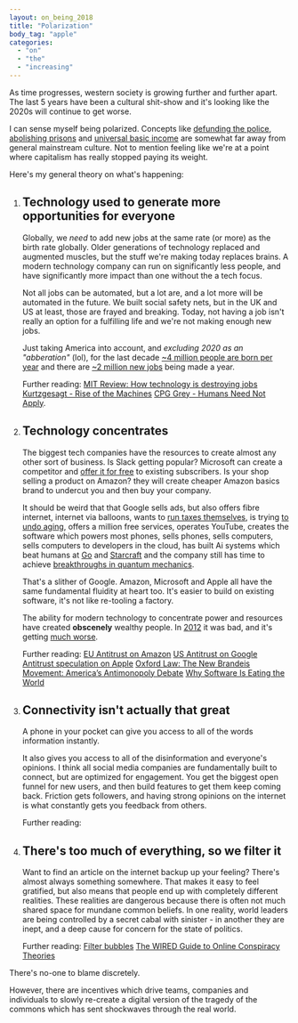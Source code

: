 ```yaml
---
layout: on_being_2018
title: "Polarization"
body_tag: "apple"
categories:
  - "on"
  - "the"
  - "increasing"
---
```


As time progresses, western society is growing further and further apart. The last 5 years have been a cultural
shit-show and it's looking like the 2020s will continue to get worse.

I can sense myself being polarized. Concepts like
[defunding the police](https://en.wikipedia.org/wiki/Defund_the_police),
[abolishing prisons](https://www.gq.com/story/what-is-prison-abolition) and
[universal basic income](https://www.investopedia.com/terms/b/basic-income.asp) are somewhat far away from general
mainstream culture. Not to mention feeling like we're at a point where capitalism has really stopped paying its weight.

Here's my general theory on what's happening:

1. ## Technology used to generate more opportunities for everyone

   Globally, we _need_ to add new jobs at the same rate (or more) as the birth rate globally. Older generations of
   technology replaced and augmented muscles, but the stuff we're making today replaces brains. A modern technology
   company can run on significantly less people, and have significantly more impact than one without the a tech focus.

   Not all jobs can be automated, but a lot are, and a lot more will be automated in the future. We built social safety
   nets, but in the UK and US at least, those are frayed and breaking. Today, not having a job isn't really an option
   for a fulfilling life and we're not making enough new jobs.

   Just taking America into account, and _excluding 2020 as an "abberation"_ (lol), for the last decade
   [~4 million people are born per year](https://www.cdc.gov/nchs/fastats/births.htm) and there are
   [~2 million new jobs](https://finance.yahoo.com/news/job-creation-strong-2019-could-162245516.html) being made a
   year.

   Further reading:
   [MIT Review: How technology is destroying jobs](https://www.technologyreview.com/2013/06/12/178008/how-technology-is-destroying-jobs/)
   [Kurtzgesagt - Rise of the Machines](https://kurzgesagt.org/portfolio/the-rise-of-the-machines/)
   [CPG Grey - Humans Need Not Apply](https://www.youtube.com/watch?v=7Pq-S557XQU).

1. ## Technology concentrates

   The biggest tech companies have the resources to create almost any other sort of business. Is Slack getting popular?
   Microsoft can create a competitor and
   [offer it for free](https://www.techradar.com/uk/news/slack-is-taking-microsoft-teams-to-court) to existing
   subscribers. Is your shop selling a product on Amazon? they will create cheaper Amazon basics brand to undercut you
   and then buy your company.

   It should be weird that that Google sells ads, but also offers fibre internet, internet via balloons, wants to
   [run taxes themselves](https://www.theglobeandmail.com/business/article-sidewalk-labs-document-reveals-companys-early-plans-for-data/),
   is trying [to undo aging](https://www.calicolabs.com), offers a million free services, operates YouTube, creates the
   software which powers most phones, sells phones, sells computers, sells computers to developers in the cloud, has
   built Ai systems which beat humans at [Go](https://deepmind.com/research/alphago/) and
   [Starcraft](https://www.theverge.com/2019/10/30/20939147/deepmind-google-alphastar-starcraft-2-research-grandmaster-level)
   and the company still has time to achieve
   [breakthroughs in quantum mechanics](https://www.inverse.com/article/59507-full-quantum-supremacy-paper).

   That's a slither of Google. Amazon, Microsoft and Apple all have the same fundamental fluidity at heart too. It's
   easier to build on existing software, it's not like re-tooling a factory.

   The ability for modern technology to concentrate power and resources have created **obscenely** wealthy people. In
   [2012](https://www.bbc.co.uk/news/business-16545898) it was bad, and it's getting
   [much worse](https://www.theguardian.com/news/2019/sep/09/inequality-is-it-rising-and-can-we-reverse-it).

   Further reading:
   [EU Antitrust on Amazon](https://eandt.theiet.org/content/articles/2020/11/eu-smacks-amazon-with-antitrust-charges-over-seller-data/)
   [US Antitrust on Google](https://www.nytimes.com/2020/10/20/technology/antitrust-google.html)
   [Antitrust speculation on Apple](https://www.fool.com/investing/2020/11/03/apple-warns-investors-of-antitrust-risks/)
   [Oxford Law: The New Brandeis Movement: America’s Antimonopoly Debate](https://academic.oup.com/jeclap/article/9/3/131/4915966)
   [Why Software Is Eating the World](https://a16z.com/2011/08/20/why-software-is-eating-the-world/)

1. ## Connectivity isn't actually that great

   A phone in your pocket can give you access to all of the words information instantly.

   It also gives you access to all of the disinformation and everyone's opinions. I think all social media companies are
   fundamentally built to connect, but are optimized for engagement. You get the biggest open funnel for new users, and
   then build features to get them keep coming back. Friction gets followers, and having strong opinions on the internet
   is what constantly gets you feedback from others.

   Further reading:

1. ## There's too much of everything, so we filter it

   Want to find an article on the internet backup up your feeling? There's almost always something somewhere. That makes
   it easy to feel gratified, but also means that people end up with completely different realities. These realities are
   dangerous because there is often not much shared space for mundane common beliefs. In one reality, world leaders are
   being controlled by a secret cabal with sinister - in another they are inept, and a deep cause for concern for the
   state of politics.

   Further reading: [Filter bubbles](https://en.wikipedia.org/wiki/Filter_bubble)
   [The WIRED Guide to Online Conspiracy Theories](https://www.wired.com/story/wired-guide-to-conspiracy-theories/)

There's no-one to blame discretely.

However, there are incentives which drive teams, companies and individuals to slowly re-create a digital version of the
tragedy of the commons which has sent shockwaves through the real world.
